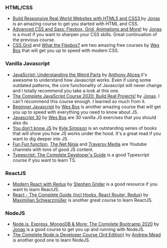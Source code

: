 ### HTML/CSS

- [Build Responsive Real World Websites with HTML5 and CSS3
  ](https://www.udemy.com/course/design-and-develop-a-killer-website-with-html5-and-css3/) by [Jonas](https://www.udemy.com/user/jonasschmedtmann/) is an amazing course to get you started with HTML and CSS.
- [Advanced CSS and Sass: Flexbox, Grid, Animations and More!](https://www.udemy.com/course/advanced-css-and-sass) by [Jonas](https://www.udemy.com/user/jonasschmedtmann/) is a must if you want to sharpen your CSS skills. Great continuation of the previous course.
- [CSS Grid](https://cssgrid.io/) and [What the Flexbox?](https://flexbox.io/) are two amazing free courses by [Wes Bos](https://twitter.com/wesbos) that will get you up to speed with modern CSS.

### Vanilla Javascript

- [JavaScript: Understanding the Weird Parts](https://www.udemy.com/course/understand-javascript/) by [Anthony Alicea
  ](https://www.udemy.com/user/anthonypalicea/) it's awesome to understand how Javascript works. Even if using some outdated patterns, the core functionality of Javascript will never change and I totally recommend you take a look at this one.
- [The Complete JavaScript Course 2020: Build Real Projects!](https://www.udemy.com/course/the-complete-javascript-course/) by [Jonas](https://www.udemy.com/user/jonasschmedtmann/). I can't recommend this course enough. I learned so much from it.
- [Beginner Javascript](https://beginnerjavascript.com/) by [Wes Bos](https://twitter.com/wesbos) is another amazing course that will get you up to speed with everything you need to know about JS.
- [Javascript 30](https://javascript30.com/) by [Wes Bos](https://twitter.com/wesbos) are 30 vanilla JS exercises that you should also do.
- [You don't know JS](https://github.com/getify/You-Dont-Know-JS) by [Kyle Simpson](https://github.com/getify) is an outstanding series of books that will show you how JS works under the hood. It's a great read if you want to dig deeper into JS.
- [Fun Fun function](https://www.youtube.com/channel/UCO1cgjhGzsSYb1rsB4bFe4Q), [The Net Ninja](https://www.youtube.com/channel/UCW5YeuERMmlnqo4oq8vwUpg) and [Traversy Media](https://www.youtube.com/channel/UC29ju8bIPH5as8OGnQzwJyA) are Youtube channels with tons of good JS content.
- [Typescript: The Complete Developer's Guide](https://www.udemy.com/course/typescript-the-complete-developers-guide/) is a good Typescript course if you want to learn TS.

### ReactJS

- [Modern React with Redux](https://www.udemy.com/course/react-redux) by [Stephen Grider](https://twitter.com/ste_grider) is a good resource if you want to learn ReactJS.
- [React - The Complete Guide (incl Hooks, React Router, Redux)](https://www.udemy.com/course/react-the-complete-guide-incl-redux/) by [Maximilian Schwarzmüller](https://twitter.com/academind_real) is another great course to learn ReactJS.

### NodeJS

- [Node.js, Express, MongoDB & More: The Complete Bootcamp 2020](https://www.udemy.com/course/nodejs-express-mongodb-bootcamp/) by [Jonas](https://www.udemy.com/user/jonasschmedtmann/) is a good course to get you up and running with NodeJS.
- [The Complete Node.js Developer Course (3rd Edition)](https://www.udemy.com/course/the-complete-nodejs-developer-course-2/) by [Andrew Mead](https://twitter.com/andrew_j_mead) is another good one to learn NodeJS.
